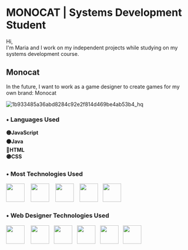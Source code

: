 # MONOCAT | Systems Development Student

  Hi, </br> I'm Maria and I work on my independent projects while studying on my systems development course. 
  ## Monocat
   In the future, I want to work as a game designer to create games for my own brand: Monocat
   
![1b933485a36abd8284c92e2f814d469be4ab53b4_hq](https://github.com/monocat-maria/monocat-maria/assets/129681589/15b11b37-b0d1-4020-bf16-b3b0ef210332)
</br>
### • Languages Used
**🟡JavaScript
</br>
🟠Java
</br>
🔴HTML
</br>
🟣CSS**

### • Most Technologies Used

<img width="50px" src= "https://github.com/monocat-maria/monocat-maria/assets/129681589/5b939b75-5f35-40a4-8543-4fb6b0c512ad"> ㅤ<img width="50px" src= "https://github.com/monocat-maria/monocat-maria/assets/129681589/5e930903-cad4-481d-b53c-1da2c53a46f4">   ㅤ<img width="50px" src= "https://github.com/monocat-maria/monocat-maria/assets/129681589/8db19a13-bf62-4e56-8f97-f7e2c21f02d9"> ㅤ<img width="50px" src= "https://github.com/monocat-maria/monocat-maria/assets/129681589/03f1ce2c-1427-4f08-9f15-73406aa51380)">ㅤ<img width="50px" src= "https://github.com/monocat-maria/monocat-maria/assets/129681589/67570379-4c9f-4797-95bc-b778cf562970"> 

### • Web Designer Technologies Used

<img width="50px" src= "https://github.com/monocat-maria/monocat-maria/assets/129681589/c2bb4c43-62ab-41a1-9069-e279bcb52d86"> ㅤ<img width="50px" src= "https://github.com/monocat-maria/monocat-maria/assets/129681589/d6497704-2218-4bd8-b25b-3fce5e457c46">ㅤ<img width="50px" src= "https://github.com/monocat-maria/monocat-maria/assets/129681589/d632d7c8-967a-4907-83b2-7c2e7d575f69">ㅤ<img width="50px" src= "https://github.com/monocat-maria/monocat-maria/assets/129681589/4756d26d-0f29-4196-833b-8ddab218b4a6">ㅤ<img width="50px" src= "https://github.com/monocat-maria/monocat-maria/assets/129681589/f21cc188-246b-4a21-8d1a-e0610d8a5c4e">ㅤ<img width="50px" src= "https://github.com/monocat-maria/monocat-maria/assets/129681589/9a1b7ced-225a-4403-8901-0c5948c61270">
